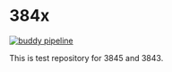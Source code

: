 # 384x

[![buddy pipeline](https://app.buddy.works/justprepod-1/384x/pipelines/pipeline/250841/badge.svg?token=5f816a7b50e3775aaaf9764a3100b7edd69cbc2455a8139d59e1d1dc4ffd938f "buddy pipeline")](https://app.buddy.works/justprepod-1/384x/pipelines/pipeline/250841)


This is test repository for 3845 and 3843.

